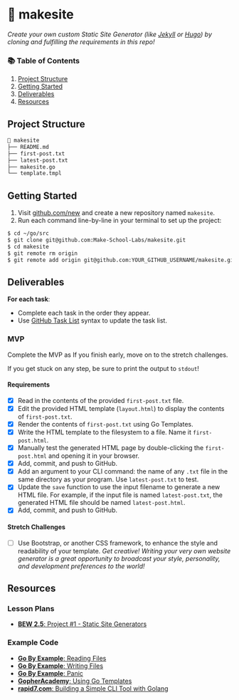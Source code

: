 # 🔗 makesite

_Create your own custom Static Site Generator (like [Jekyll](https://jekyllrb.com/) or [Hugo](https://gohugo.io/)) by cloning and fulfilling the requirements in this repo!_

### 📚 Table of Contents

1. [Project Structure](#project-structure)
2. [Getting Started](#getting-started)
3. [Deliverables](#deliverables)
4. [Resources](#resources)

## Project Structure

```bash
📂 makesite
├── README.md
├── first-post.txt
├── latest-post.txt
├── makesite.go
└── template.tmpl
```

## Getting Started

1. Visit [github.com/new](https://github.com/new) and create a new repository named `makesite`.
2. Run each command line-by-line in your terminal to set up the project:

```bash
$ cd ~/go/src
$ git clone git@github.com:Make-School-Labs/makesite.git
$ cd makesite
$ git remote rm origin
$ git remote add origin git@github.com:YOUR_GITHUB_USERNAME/makesite.git
```

## Deliverables

**For each task**:

- Complete each task in the order they appear.
- Use [GitHub Task List](https://help.github.com/en/github/managing-your-work-on-github/about-task-lists) syntax to update the task list.

### MVP

Complete the MVP as If you finish early, move on to the stretch challenges.

If you get stuck on any step, be sure to print the output to `stdout`!

#### Requirements

- [x] Read in the contents of the provided `first-post.txt` file.
- [x] Edit the provided HTML template (`layout.html`) to display the contents of `first-post.txt`.
- [x] Render the contents of `first-post.txt` using Go Templates.
- [x] Write the HTML template to the filesystem to a file. Name it `first-post.html`.
- [x] Manually test the generated HTML page by double-clicking the `first-post.html` and opening it in your browser.
- [x] Add, commit, and push to GitHub.
- [x] Add an argument to your CLI command: the name of any `.txt` file in the same directory as your program. Use `latest-post.txt` to test.
- [x] Update the `save` function to use the input filename to generate a new HTML file. For example, if the input file is named `latest-post.txt`, the generated HTML file should be named `latest-post.html`.
- [x] Add, commit, and push to GitHub.

#### Stretch Challenges

- [ ] Use Bootstrap, or another CSS framework, to enhance the style and readability of your template. _Get creative! Writing your very own website generator is a great opportunity to broadcast your style, personality, and development preferences to the world!_

## Resources

### Lesson Plans

- [**BEW 2.5**: Project #1 - Static Site Generators](https://make-school-courses.github.io/BEW-2.5-Strongly-Typed-Ecosystems/#/Lessons/SSGProject)

### Example Code

- [**Go By Example**: Reading Files](https://gobyexample.com/reading-files)
- [**Go By Example**: Writing Files](https://gobyexample.com/writing-files)
- [**Go By Example**: Panic](https://gobyexample.com/panic)
- [**GopherAcademy**: Using Go Templates](https://blog.gopheracademy.com/advent-2017/using-go-templates/)
- [**rapid7.com**: Building a Simple CLI Tool with Golang](https://blog.rapid7.com/2016/08/04/build-a-simple-cli-tool-with-golang/)
